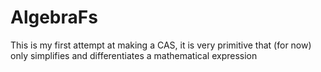 # AlgebraFs
This is my first attempt at making a CAS, it is very primitive that (for now) only simplifies and differentiates a mathematical expression
